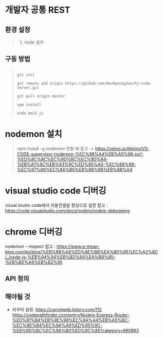 # 개발자 공통 REST

## 환경 설정
>  1. node 설치

## 구동 방법
>
> ```
> 
> git init  
> 
> git remote add origin https://github.com/DevHyeongJun/hj-node-server.git
> 
> git pull origin master
> 
> npm install
> 
> node main.js
> ```

# nodemon 설치

>  npm install -g nodemon
안될 때 참고 -> https://velog.io/@kimy/VS-CODE-supervisor-nodemon-%EC%98%A4%EB%A5%98-ps1-%ED%8C%8C%EC%9D%BC%EC%9D%84-%EB%A1%9C%EB%93%9C%ED%95%A0-%EC%88%98-%EC%97%86%EC%8A%B5%EB%8B%88%EB%8B%A4

# visual studio code 디버깅
visual studio code에서 자동연결을 항상으로 설정
참고 : https://code.visualstudio.com/docs/nodejs/nodejs-debugging

# chrome 디버깅
nodemon --inspect
참고 : https://www.a-mean-blog.com/ko/blog/%EB%8B%A8%ED%8E%B8%EA%B0%95%EC%A2%8C/_/node-js-%EB%94%94%EB%B2%84%EA%B9%85-%EB%B0%A9%EB%B2%95

## API 정의

## 해야될 것 
- 라우터 설정.
https://carrotweb.tistory.com/112
https://codepathfinder.com/entry/Nodejs-Express-Router-%ED%81%B4%EB%9E%98%EC%8A%A4%EB%A5%BC-%EC%9D%B4%EC%9A%A9%ED%95%9C-%EB%9D%BC%EC%9A%B0%ED%8C%85?category=980863
